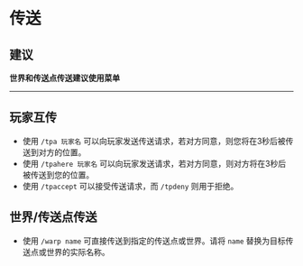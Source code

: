 # 传送

## 建议

**世界和传送点传送建议使用菜单**

---

## 玩家互传

- 使用 `/tpa 玩家名` 可以向玩家发送传送请求，若对方同意，则您将在3秒后被传送到对方的位置。
- 使用 `/tpahere 玩家名` 可以向玩家发送请求，若对方同意，则对方将在3秒后被传送到您的位置。
- 使用 `/tpaccept` 可以接受传送请求，而 `/tpdeny` 则用于拒绝。

## 世界/传送点传送

- 使用 `/warp name` 可直接传送到指定的传送点或世界。请将 `name` 替换为目标传送点或世界的实际名称。
